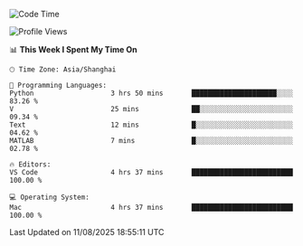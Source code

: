 <!--START_SECTION:waka-->
![Code Time](http://img.shields.io/badge/Code%20Time-565%20hrs%2030%20mins-blue)

![Profile Views](http://img.shields.io/badge/Profile%20Views-0-blue)

📊 **This Week I Spent My Time On** 

```text
🕑︎ Time Zone: Asia/Shanghai

💬 Programming Languages: 
Python                   3 hrs 50 mins       █████████████████████░░░░   83.26 % 
V                        25 mins             ██░░░░░░░░░░░░░░░░░░░░░░░   09.34 % 
Text                     12 mins             █░░░░░░░░░░░░░░░░░░░░░░░░   04.62 % 
MATLAB                   7 mins              █░░░░░░░░░░░░░░░░░░░░░░░░   02.78 % 

🔥 Editors: 
VS Code                  4 hrs 37 mins       █████████████████████████   100.00 % 

💻 Operating System: 
Mac                      4 hrs 37 mins       █████████████████████████   100.00 % 
```


 Last Updated on 11/08/2025 18:55:11 UTC
<!--END_SECTION:waka-->
